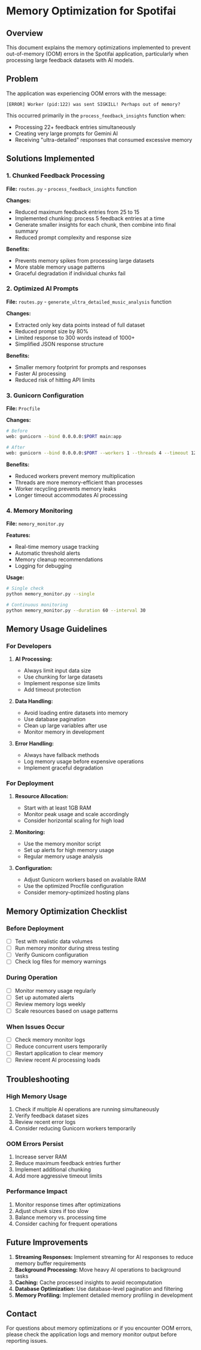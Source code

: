 # Memory Optimization for Spotifai

## Overview
This document explains the memory optimizations implemented to prevent out-of-memory (OOM) errors in the Spotifai application, particularly when processing large feedback datasets with AI models.

## Problem
The application was experiencing OOM errors with the message:
```
[ERROR] Worker (pid:122) was sent SIGKILL! Perhaps out of memory?
```

This occurred primarily in the `process_feedback_insights` function when:
- Processing 22+ feedback entries simultaneously
- Creating very large prompts for Gemini AI
- Receiving "ultra-detailed" responses that consumed excessive memory

## Solutions Implemented

### 1. Chunked Feedback Processing
**File:** `routes.py` - `process_feedback_insights` function

**Changes:**
- Reduced maximum feedback entries from 25 to 15
- Implemented chunking: process 5 feedback entries at a time
- Generate smaller insights for each chunk, then combine into final summary
- Reduced prompt complexity and response size

**Benefits:**
- Prevents memory spikes from processing large datasets
- More stable memory usage patterns
- Graceful degradation if individual chunks fail

### 2. Optimized AI Prompts
**File:** `routes.py` - `generate_ultra_detailed_music_analysis` function

**Changes:**
- Extracted only key data points instead of full dataset
- Reduced prompt size by 80%
- Limited response to 300 words instead of 1000+
- Simplified JSON response structure

**Benefits:**
- Smaller memory footprint for prompts and responses
- Faster AI processing
- Reduced risk of hitting API limits

### 3. Gunicorn Configuration
**File:** `Procfile`

**Changes:**
```bash
# Before
web: gunicorn --bind 0.0.0.0:$PORT main:app

# After  
web: gunicorn --bind 0.0.0.0:$PORT --workers 1 --threads 4 --timeout 120 --max-requests 100 --max-requests-jitter 10 main:app
```

**Benefits:**
- Reduced workers prevent memory multiplication
- Threads are more memory-efficient than processes
- Worker recycling prevents memory leaks
- Longer timeout accommodates AI processing

### 4. Memory Monitoring
**File:** `memory_monitor.py`

**Features:**
- Real-time memory usage tracking
- Automatic threshold alerts
- Memory cleanup recommendations
- Logging for debugging

**Usage:**
```bash
# Single check
python memory_monitor.py --single

# Continuous monitoring
python memory_monitor.py --duration 60 --interval 30
```

## Memory Usage Guidelines

### For Developers

1. **AI Processing:**
   - Always limit input data size
   - Use chunking for large datasets
   - Implement response size limits
   - Add timeout protection

2. **Data Handling:**
   - Avoid loading entire datasets into memory
   - Use database pagination
   - Clean up large variables after use
   - Monitor memory in development

3. **Error Handling:**
   - Always have fallback methods
   - Log memory usage before expensive operations
   - Implement graceful degradation

### For Deployment

1. **Resource Allocation:**
   - Start with at least 1GB RAM
   - Monitor peak usage and scale accordingly
   - Consider horizontal scaling for high load

2. **Monitoring:**
   - Use the memory monitor script
   - Set up alerts for high memory usage
   - Regular memory usage analysis

3. **Configuration:**
   - Adjust Gunicorn workers based on available RAM
   - Use the optimized Procfile configuration
   - Consider memory-optimized hosting plans

## Memory Optimization Checklist

### Before Deployment
- [ ] Test with realistic data volumes
- [ ] Run memory monitor during stress testing
- [ ] Verify Gunicorn configuration
- [ ] Check log files for memory warnings

### During Operation
- [ ] Monitor memory usage regularly
- [ ] Set up automated alerts
- [ ] Review memory logs weekly
- [ ] Scale resources based on usage patterns

### When Issues Occur
- [ ] Check memory monitor logs
- [ ] Reduce concurrent users temporarily
- [ ] Restart application to clear memory
- [ ] Review recent AI processing loads

## Troubleshooting

### High Memory Usage
1. Check if multiple AI operations are running simultaneously
2. Verify feedback dataset sizes
3. Review recent error logs
4. Consider reducing Gunicorn workers temporarily

### OOM Errors Persist
1. Increase server RAM
2. Reduce maximum feedback entries further
3. Implement additional chunking
4. Add more aggressive timeout limits

### Performance Impact
1. Monitor response times after optimizations
2. Adjust chunk sizes if too slow
3. Balance memory vs. processing time
4. Consider caching for frequent operations

## Future Improvements

1. **Streaming Responses:** Implement streaming for AI responses to reduce memory buffer requirements
2. **Background Processing:** Move heavy AI operations to background tasks
3. **Caching:** Cache processed insights to avoid recomputation
4. **Database Optimization:** Use database-level pagination and filtering
5. **Memory Profiling:** Implement detailed memory profiling in development

## Contact
For questions about memory optimizations or if you encounter OOM errors, please check the application logs and memory monitor output before reporting issues. 
